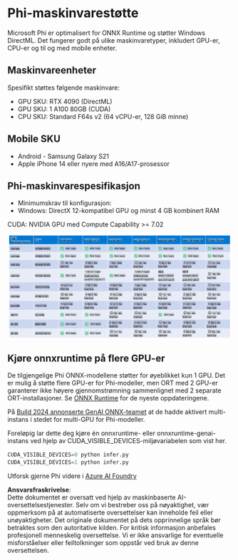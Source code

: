 # Phi-maskinvarestøtte

Microsoft Phi er optimalisert for ONNX Runtime og støtter Windows DirectML. Det fungerer godt på ulike maskinvaretyper, inkludert GPU-er, CPU-er og til og med mobile enheter.

## Maskinvareenheter
Spesifikt støttes følgende maskinvare:

- GPU SKU: RTX 4090 (DirectML)
- GPU SKU: 1 A100 80GB (CUDA)
- CPU SKU: Standard F64s v2 (64 vCPU-er, 128 GiB minne)

## Mobile SKU

- Android - Samsung Galaxy S21
- Apple iPhone 14 eller nyere med A16/A17-prosessor

## Phi-maskinvarespesifikasjon

- Minimumskrav til konfigurasjon:
- Windows: DirectX 12-kompatibel GPU og minst 4 GB kombinert RAM

CUDA: NVIDIA GPU med Compute Capability >= 7.02

![HardwareSupport](../../../../../translated_images/01.phihardware.925db5699da7752cf486314e6db087580583cfbcd548970f8a257e31a8aa862c.no.png)

## Kjøre onnxruntime på flere GPU-er

De tilgjengelige Phi ONNX-modellene støtter for øyeblikket kun 1 GPU. Det er mulig å støtte flere GPU-er for Phi-modeller, men ORT med 2 GPU-er garanterer ikke høyere gjennomstrømning sammenlignet med 2 separate ORT-installasjoner. Se [ONNX Runtime](https://onnxruntime.ai/) for de nyeste oppdateringene.

På [Build 2024 annonserte GenAI ONNX-teamet](https://youtu.be/WLW4SE8M9i8?si=EtG04UwDvcjunyfC) at de hadde aktivert multi-instans i stedet for multi-GPU for Phi-modeller.

Foreløpig lar dette deg kjøre én onnxruntime- eller onnxruntime-genai-instans ved hjelp av CUDA_VISIBLE_DEVICES-miljøvariabelen som vist her.

```Python
CUDA_VISIBLE_DEVICES=0 python infer.py
CUDA_VISIBLE_DEVICES=1 python infer.py
```

Utforsk gjerne Phi videre i [Azure AI Foundry](https://ai.azure.com)

**Ansvarsfraskrivelse**:  
Dette dokumentet er oversatt ved hjelp av maskinbaserte AI-oversettelsestjenester. Selv om vi bestreber oss på nøyaktighet, vær oppmerksom på at automatiserte oversettelser kan inneholde feil eller unøyaktigheter. Det originale dokumentet på dets opprinnelige språk bør betraktes som den autoritative kilden. For kritisk informasjon anbefales profesjonell menneskelig oversettelse. Vi er ikke ansvarlige for eventuelle misforståelser eller feiltolkninger som oppstår ved bruk av denne oversettelsen.